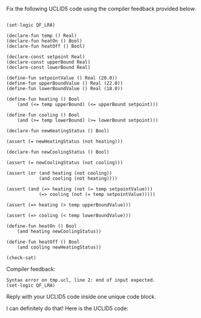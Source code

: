 
Fix the following UCLID5 code using the compiler feedback provided below.

```

(set-logic QF_LRA)

(declare-fun temp () Real)
(declare-fun heatOn () Bool)
(declare-fun heatOff () Bool)

(declare-const setpoint Real)
(declare-const upperBound Real)
(declare-const lowerBound Real)

(define-fun setpointValue () Real (20.0))
(define-fun upperBoundValue () Real (22.0))
(define-fun lowerBoundValue () Real (18.0))

(define-fun heating () Bool 
    (and (<= temp upperBound) (<= upperBound setpoint)))

(define-fun cooling () Bool 
    (and (>= temp lowerBound) (>= lowerBound setpoint)))

(declare-fun newHeatingStatus () Bool)

(assert (= newHeatingStatus (not heating)))

(declare-fun newCoolingStatus () Bool)

(assert (= newCoolingStatus (not cooling)))

(assert (or (and heating (not cooling))
            (and cooling (not heating))))

(assert (and (=> heating (not (= temp setpointValue)))
            (=> cooling (not (= temp setpointValue)))))

(assert (=> heating (> temp upperBoundValue)))

(assert (=> cooling (< temp lowerBoundValue)))

(define-fun heatOn () Bool 
    (and heating newCoolingStatus))

(define-fun heatOff () Bool 
    (and cooling newHeatingStatus))

(check-sat)
```

Compiler feedback:

```
Syntax error on tmp.ucl, line 2: end of input expected.
(set-logic QF_LRA)

```
Reply with your UCLID5 code inside one unique code block.

I can definitely do that! Here is the UCLID5 code:
```
